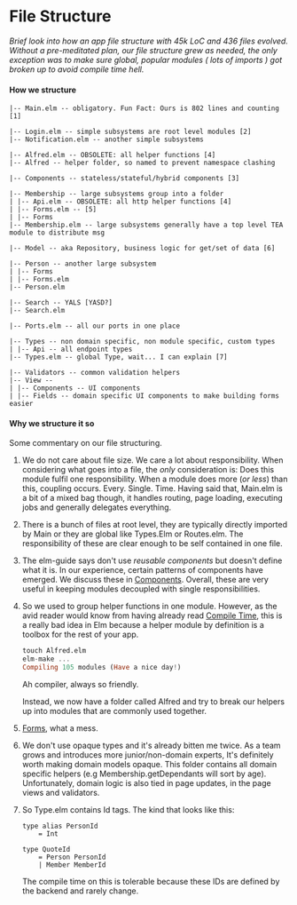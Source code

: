 # File Structure

_Brief look into how an app file structure with 45k LoC and 436 files evolved. Without a pre-meditated plan, our file structure grew as needed, the only exception was to make sure global, popular modules ( lots of imports ) got broken up to avoid compile time hell._

#### How we structure
```
|-- Main.elm -- obligatory. Fun Fact: Ours is 802 lines and counting [1]

|-- Login.elm -- simple subsystems are root level modules [2]
|-- Notification.elm -- another simple subsystems

|-- Alfred.elm -- OBSOLETE: all helper functions [4]
|-- Alfred -- helper folder, so named to prevent namespace clashing

|-- Components -- stateless/stateful/hybrid components [3]

|-- Membership -- large subsystems group into a folder
| |-- Api.elm -- OBSOLETE: all http helper functions [4]
| |-- Forms.elm -- [5]
| |-- Forms
|-- Membership.elm -- large subsystems generally have a top level TEA module to distribute msg

|-- Model -- aka Repository, business logic for get/set of data [6]

|-- Person -- another large subsystem
| |-- Forms
| |-- Forms.elm
|-- Person.elm

|-- Search -- YALS [YASD?]
|-- Search.elm

|-- Ports.elm -- all our ports in one place

|-- Types -- non domain specific, non module specific, custom types
| |-- Api -- all endpoint types
|-- Types.elm -- global Type, wait... I can explain [7]

|-- Validators -- common validation helpers
|-- View --
| |-- Components -- UI components
| |-- Fields -- domain specific UI components to make building forms easier
```

#### Why we structure it so

Some commentary on our file structuring.

1. We do not care about file size. We care a lot about responsibility. When considering what goes into a file, the _only_ consideration is: Does this module fulfil one responsibility. When a module does more (_or less_) than this, coupling occurs. Every. Single. Time. Having said that, Main.elm is a bit of a mixed bag though, it handles routing, page loading, executing jobs and generally delegates everything.

2. There is a bunch of files at root level, they are typically directly imported by Main or they are global like Types.Elm or Routes.elm. The responsibility of these are clear enough to be self contained in one file.

3. The elm-guide says don't use _reusable components_ but doesn't define what it is. In our experience, certain patterns of components have emerged. We discuss these in [Components](/chapters/components.md). Overall, these are very useful in keeping modules decoupled with single responsibilities.

4. So we used to group helper functions in one module. However, as the avid reader would know from having already read [Compile Time](/chapters/compile-time.md), this is a really bad idea in Elm because a helper module by definition is a toolbox for the rest of your app.

    ```haskell
    touch Alfred.elm
    elm-make ...
    Compiling 105 modules (Have a nice day!)
    ```
    Ah compiler, always so friendly.

    Instead, we now have a folder called Alfred and try to break our helpers up into modules that are commonly used together.

5. [Forms](/chapters/forms.md), what a mess.

6. We don't use opaque types and it's already bitten me twice. As a team grows and introduces more junior/non-domain experts, It's definitely worth making domain models opaque. This folder contains all domain specific helpers (e.g Membership.getDependants will sort by age). Unfortunately, domain logic is also tied in page updates, in the page views and validators.

7. So Type.elm contains Id tags. The kind that looks like this:
    ```
    type alias PersonId
        = Int

    type QuoteId
        = Person PersonId
        | Member MemberId
    ```
    The compile time on this is tolerable because these IDs are defined by the backend and rarely change.

